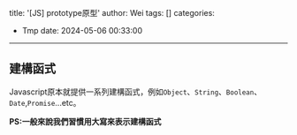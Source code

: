 title: '[JS] prototype原型'
author: Wei
tags: []
categories:
  - Tmp
date: 2024-05-06 00:33:00
---
## 建構函式
Javascript原本就提供一系列建構函式，例如`Object`、`String`、`Boolean`、`Date`,`Promise`...etc。

**PS:一般來說我們習慣用大寫來表示建構函式**

